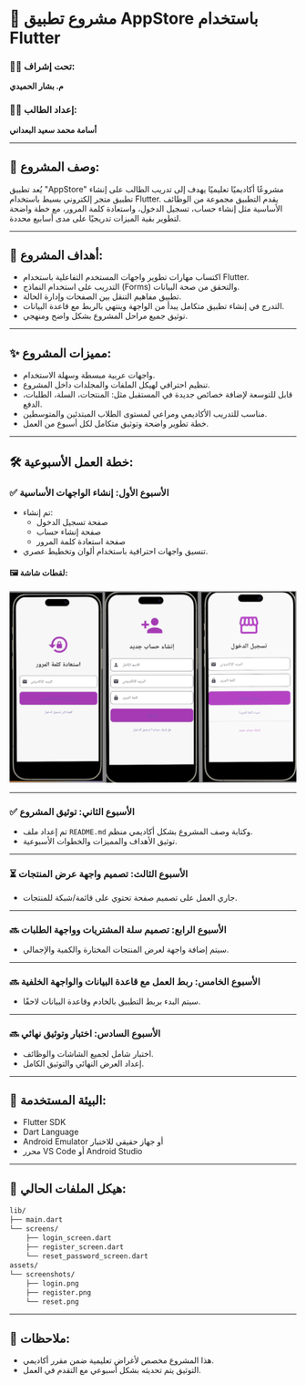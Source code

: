# 📱 مشروع تطبيق AppStore باستخدام Flutter

### 🧑‍🏫 تحت إشراف:
**م. بشار الحميدي**

### 👨‍🎓 إعداد الطالب:
**أسامة محمد سعيد البعداني**

---

## 📝 وصف المشروع:

يُعد تطبيق "AppStore" مشروعًا أكاديميًا تعليميًا يهدف إلى تدريب الطالب على إنشاء تطبيق متجر إلكتروني بسيط باستخدام Flutter. يقدم التطبيق مجموعة من الوظائف الأساسية مثل إنشاء حساب، تسجيل الدخول، واستعادة كلمة المرور، مع خطة واضحة لتطوير بقية الميزات تدريجيًا على مدى أسابيع محددة.

---

## 🎯 أهداف المشروع:

- اكتساب مهارات تطوير واجهات المستخدم التفاعلية باستخدام Flutter.
- التدريب على استخدام النماذج (Forms) والتحقق من صحة البيانات.
- تطبيق مفاهيم التنقل بين الصفحات وإدارة الحالة.
- التدرج في إنشاء تطبيق متكامل يبدأ من الواجهة وينتهي بالربط مع قاعدة البيانات.
- توثيق جميع مراحل المشروع بشكل واضح ومنهجي.

---

## ✨ مميزات المشروع:

- واجهات عربية مبسطة وسهلة الاستخدام.
- تنظيم احترافي لهيكل الملفات والمجلدات داخل المشروع.
- قابل للتوسعة لإضافة خصائص جديدة في المستقبل مثل: المنتجات، السلة، الطلبات، الدفع.
- مناسب للتدريب الأكاديمي ومراعي لمستوى الطلاب المبتدئين والمتوسطين.
- خطة تطوير واضحة وتوثيق متكامل لكل أسبوع من العمل.

---

## 🛠️ خطة العمل الأسبوعية:

### ✅ الأسبوع الأول: إنشاء الواجهات الأساسية
- تم إنشاء:
  - صفحة تسجيل الدخول
  - صفحة إنشاء حساب
  - صفحة استعادة كلمة المرور
- تنسيق واجهات احترافية باستخدام ألوان وتخطيط عصري.

#### 🖼️ لقطات شاشة:
![alt text](assets/screenshots/img1.png)
<!-- ![alt text](<assets/screenshots/Screenshot 2025-08-23 002918.png>)
![alt text](<assets/screenshots/Screenshot 2025-08-22 235236.png>)
![alt text](<assets/screenshots/Screenshot 2025-08-23 002934.png>) -->

---

### ✅ الأسبوع الثاني: توثيق المشروع
- تم إعداد ملف `README.md` وكتابة وصف المشروع بشكل أكاديمي منظم.
- توثيق الأهداف والمميزات والخطوات الأسبوعية.

---

### ⏳ الأسبوع الثالث: تصميم واجهة عرض المنتجات
- جاري العمل على تصميم صفحة تحتوي على قائمة/شبكة للمنتجات.

---

### 🔜 الأسبوع الرابع: تصميم سلة المشتريات وواجهة الطلبات
- سيتم إضافة واجهة لعرض المنتجات المختارة والكمية والإجمالي.

---

### 🔜 الأسبوع الخامس: ربط العمل مع قاعدة البيانات والواجهة الخلفية
- سيتم البدء بربط التطبيق بالخادم وقاعدة البيانات لاحقًا.

---

### 🔜 الأسبوع السادس: اختبار وتوثيق نهائي
- اختبار شامل لجميع الشاشات والوظائف.
- إعداد العرض النهائي والتوثيق الكامل.

---

## 🧪 البيئة المستخدمة:

- Flutter SDK  
- Dart Language  
- Android Emulator أو جهاز حقيقي للاختبار  
- محرر VS Code أو Android Studio  

---

## 📂 هيكل الملفات الحالي:

```
lib/
├── main.dart
└── screens/
    ├── login_screen.dart
    ├── register_screen.dart
    └── reset_password_screen.dart
assets/
└── screenshots/
    ├── login.png
    ├── register.png
    └── reset.png
```

---

## 📌 ملاحظات:

- هذا المشروع مخصص لأغراض تعليمية ضمن مقرر أكاديمي.
- التوثيق يتم تحديثه بشكل أسبوعي مع التقدم في العمل.